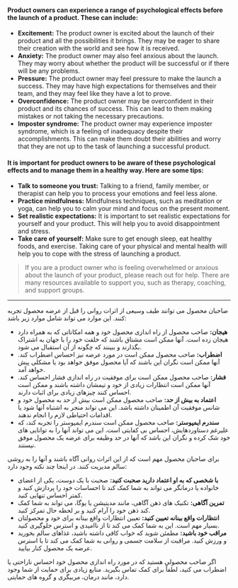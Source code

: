 #### Product owners can experience a range of psychological effects before the launch of a product. These can include:

- **Excitement:** The product owner is excited about the launch of their product and all the possibilities it brings. They may be eager to share their creation with the world and see how it is received.
- **Anxiety:** The product owner may also feel anxious about the launch. They may worry about whether the product will be successful or if there will be any problems.
- **Pressure:** The product owner may feel pressure to make the launch a success. They may have high expectations for themselves and their team, and they may feel like they have a lot to prove.
- **Overconfidence:** The product owner may be overconfident in their product and its chances of success. This can lead to them making mistakes or not taking the necessary precautions.
- **Imposter syndrome:** The product owner may experience imposter syndrome, which is a feeling of inadequacy despite their accomplishments. This can make them doubt their abilities and worry that they are not up to the task of launching a successful product.

#### It is important for product owners to be aware of these psychological effects and to manage them in a healthy way. Here are some tips:

- **Talk to someone you trust:** Talking to a friend, family member, or therapist can help you to process your emotions and feel less alone.
- **Practice mindfulness:** Mindfulness techniques, such as meditation or yoga, can help you to calm your mind and focus on the present moment.
- **Set realistic expectations:** It is important to set realistic expectations for yourself and your product. This will help you to avoid disappointment and stress.
- **Take care of yourself:** Make sure to get enough sleep, eat healthy foods, and exercise. Taking care of your physical and mental health will help you to cope with the stress of launching a product.

> If you are a product owner who is feeling overwhelmed or anxious about the launch of your product, please reach out for help. There are many resources available to support you, such as therapy, coaching, and support groups.

---

صاحبان محصول می توانند طیف وسیعی از اثرات روانی را قبل از عرضه محصول تجربه کنند. این موارد می تواند شامل موارد زیر باشد:

* **هیجان:** صاحب محصول از راه اندازی محصول خود و همه امکاناتی که به همراه دارد هیجان زده است. آنها ممکن است مشتاق باشند که خلقت خود را با جهان به اشتراک بگذارند و ببینند که چگونه از آن استقبال می شود.
* **اضطراب:** صاحب محصول ممکن است در مورد عرضه نیز احساس اضطراب کند. آنها ممکن است نگران این باشند که آیا محصول موفق خواهد بود یا مشکلی پیش خواهد آمد.
* **فشار:** صاحب محصول ممکن است برای موفقیت در راه اندازی فشار احساس کند. آنها ممکن است انتظارات زیادی از خود و تیمشان داشته باشند و ممکن است احساس کنند چیزهای زیادی برای اثبات دارند.
* **اعتماد به بیش از حد:** صاحب محصول ممکن است بیش از حد به محصول خود و شانس موفقیت آن اطمینان داشته باشد. این می تواند منجر به اشتباه آنها شود یا اقدامات احتیاطی لازم را انجام ندهند.
* **سندرم ایمپوستر:** صاحب محصول ممکن است سندرم ایمپوستر را تجربه کند، که علیرغم دستاوردهایش، احساس بی کفایتی است. این می تواند آنها را به توانایی های خود شک کرده و نگران این باشد که آنها در حد وظیفه برای عرضه یک محصول موفق نیستند.

برای صاحبان محصول مهم است که از این اثرات روانی آگاه باشند و آنها را به روشی سالم مدیریت کنند. در اینجا چند نکته وجود دارد:

* **با شخصی که به او اعتماد دارید صحبت کنید:** صحبت با یک دوست، یکی از اعضای خانواده یا درمانگر می تواند به شما کمک کند تا احساسات خود را پردازش کنید و کمتر احساس تنهایی کنید.
* **تمرین آگاهی:** تکنیک های ذهن آگاهی، مانند مدیتیشن یا یوگا، می تواند به شما کمک کند ذهن خود را آرام کنید و بر لحظه حال تمرکز کنید.
* **انتظارات واقع بینانه تعیین کنید:** تعیین انتظارات واقع بینانه برای خود و محصولتان بسیار مهم است. این به شما کمک می کند تا از ناامیدی و استرس جلوگیری کنید.
* **مراقب خود باشید:** مطمئن شوید که خواب کافی داشته باشید، غذاهای سالم بخورید و ورزش کنید. مراقبت از سلامت جسمی و روانی به شما کمک می کند تا با استرس عرضه یک محصول کنار بیایید.

اگر صاحب محصولی هستید که در مورد راه اندازی محصول خود احساس ناراحتی یا اضطراب می کنید، لطفاً برای کمک تماس بگیرید. منابع زیادی برای حمایت از شما وجود دارد، مانند درمان، مربیگری و گروه های حمایتی.
